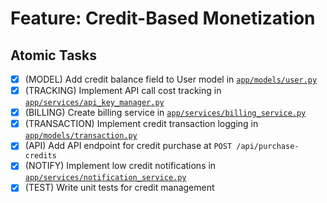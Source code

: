 # Feature: Credit-Based Monetization

## Atomic Tasks
- [x] (MODEL) Add credit balance field to User model in [`app/models/user.py`](ai_dev_bot_platform/app/models/user.py)
- [x] (TRACKING) Implement API call cost tracking in [`app/services/api_key_manager.py`](ai_dev_bot_platform/app/services/api_key_manager.py)
- [x] (BILLING) Create billing service in [`app/services/billing_service.py`](ai_dev_bot_platform/app/services/billing_service.py)
- [x] (TRANSACTION) Implement credit transaction logging in [`app/models/transaction.py`](ai_dev_bot_platform/app/models/transaction.py)
- [x] (API) Add API endpoint for credit purchase at `POST /api/purchase-credits`
- [x] (NOTIFY) Implement low credit notifications in [`app/services/notification_service.py`](ai_dev_bot_platform/app/services/notification_service.py)
- [x] (TEST) Write unit tests for credit management